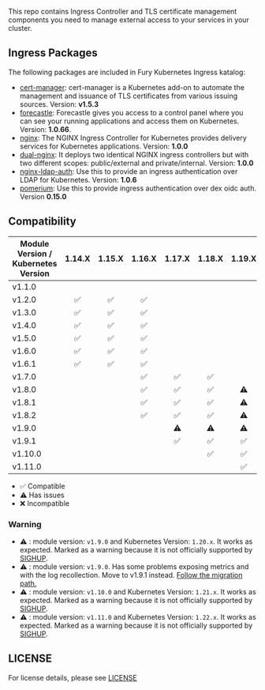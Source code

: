 This repo contains Ingress Controller and TLS certificate management components you need to manage external access to
your services in your cluster.

## Ingress Packages

The following packages are included in Fury Kubernetes Ingress katalog:

- [cert-manager](katalog/cert-manager): cert-manager is a Kubernetes
add-on to automate the management and issuance of TLS certificates
from various issuing sources. Version: **v1.5.3**
- [forecastle](katalog/forecastle): Forecastle gives you access to a control
panel where you can see your running applications and access them
on Kubernetes. Version: **1.0.66**.
- [nginx](katalog/nginx): The NGINX Ingress Controller for Kubernetes
provides delivery services for Kubernetes applications. Version: **1.0.0**
- [dual-nginx](katalog/dual-nginx): It deploys two identical NGINX ingress controllers
but with two different scopes: public/external and private/internal.  Version: **1.0.0**
- [nginx-ldap-auth](katalog/nginx-ldap-auth): Use this to provide an ingress authentication over LDAP for
Kubernetes. Version: **1.0.6**
- [pomerium](katalog/pomerium): Use this to provide ingress authentication over dex oidc auth. Version **0.15.0**


## Compatibility

| Module Version / Kubernetes Version | 1.14.X             | 1.15.X             | 1.16.X             | 1.17.X             | 1.18.X             | 1.19.X             | 1.20.X             | 1.21.X             | 1.22.X    |
| ----------------------------------- | :----------------: | :----------------: | :----------------: | :----------------: | :----------------: | :----------------: | :----------------: | :-------:          | :---:     |
| v1.1.0                              |                    |                    |                    |                    |                    |                    |                    |                    |           |
| v1.2.0                              | :white_check_mark: | :white_check_mark: | :white_check_mark: |                    |                    |                    |                    |                    |           |
| v1.3.0                              | :white_check_mark: | :white_check_mark: | :white_check_mark: |                    |                    |                    |                    |                    |           |
| v1.4.0                              | :white_check_mark: | :white_check_mark: | :white_check_mark: |                    |                    |                    |                    |                    |           |
| v1.5.0                              | :white_check_mark: | :white_check_mark: | :white_check_mark: |                    |                    |                    |                    |                    |           |
| v1.6.0                              | :white_check_mark: | :white_check_mark: | :white_check_mark: |                    |                    |                    |                    |                    |           |
| v1.6.1                              | :white_check_mark: | :white_check_mark: | :white_check_mark: |                    |                    |                    |                    |                    |           |
| v1.7.0                              |                    |                    | :white_check_mark: | :white_check_mark: | :white_check_mark: |                    |                    |                    |           |
| v1.8.0                              |                    |                    | :white_check_mark: | :white_check_mark: | :white_check_mark: | :warning:          |                    |                    |           |
| v1.8.1                              |                    |                    | :white_check_mark: | :white_check_mark: | :white_check_mark: | :warning:          |                    |                    |           |
| v1.8.2                              |                    |                    | :white_check_mark: | :white_check_mark: | :white_check_mark: | :warning:          |                    |                    |           |
| v1.9.0                              |                    |                    |                    | :warning:          | :warning:          | :warning:          | :warning:          | :warning:          |           |
| v1.9.1                              |                    |                    |                    | :white_check_mark: | :white_check_mark: | :white_check_mark: | :warning:          | :warning:          |           |
| v1.10.0                             |                    |                    |                    |                    | :white_check_mark: | :white_check_mark: | :white_check_mark: | :warning:          |           |
| v1.11.0                             |                    |                    |                    |                    |                    | :white_check_mark: | :white_check_mark: | :white_check_mark: | :warning: |

- :white_check_mark: Compatible
- :warning: Has issues
- :x: Incompatible

### Warning

- :warning: : module version: `v1.9.0` and Kubernetes Version: `1.20.x`. It works as expected. Marked as a warning
because it is not officially supported by [SIGHUP](https://sighup.io).
- :warning: : module version: `v1.9.0`. Has some problems exposing metrics and with the log recollection.
Move to v1.9.1 instead. [Follow the migration path.](docs/releases/v1.9.1.md)
- :warning: : module version: `v1.10.0` and Kubernetes Version: `1.21.x`. It works as expected. Marked as a warning
because it is not officially supported by [SIGHUP](https://sighup.io).
- :warning: : module version: `v1.11.0` and Kubernetes Version: `1.22.x`. It works as expected. Marked as a warning
because it is not officially supported by [SIGHUP](https://sighup.io).

## LICENSE

For license details, please see [LICENSE](LICENSE)

